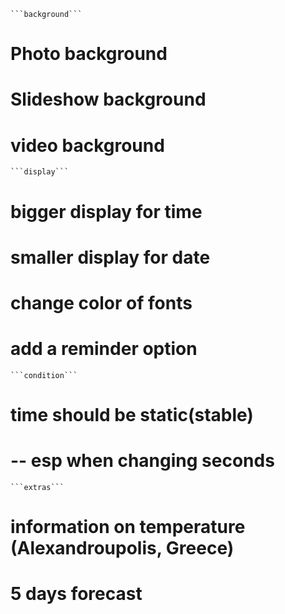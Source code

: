     ```background```
#   Photo background
#   Slideshow background
#   video background

    ```display```
#   bigger display for time
#   smaller display for date
#   change color of fonts
#   add a reminder option

    ```condition```
#   time should be static(stable)
#   -- esp when changing seconds

    ```extras```
#   information on temperature (Alexandroupolis, Greece)
#   5 days forecast